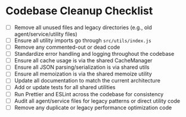 # Codebase Cleanup Checklist

- [ ] Remove all unused files and legacy directories (e.g., old agent/service/utility files)
- [ ] Ensure all utility imports go through `src/utils/index.js`
- [ ] Remove any commented-out or dead code
- [ ] Standardize error handling and logging throughout the codebase
- [ ] Ensure all cache usage is via the shared CacheManager
- [ ] Ensure all JSON parsing/serialization is via shared utils
- [ ] Ensure all memoization is via the shared memoize utility
- [ ] Update all documentation to match the current architecture
- [ ] Add or update tests for all shared utilities
- [ ] Run Prettier and ESLint across the codebase for consistency
- [ ] Audit all agent/service files for legacy patterns or direct utility code
- [ ] Remove any duplicate or legacy performance optimization code
